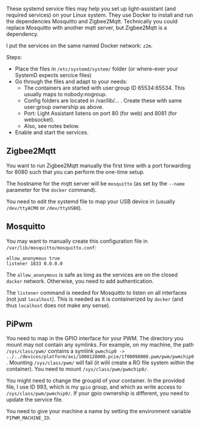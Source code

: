These systemd service files may help you set up light-assistant (and required services) on your Linux system. They use Docker to install and run the dependencies Mosquitto and Zigbee2Mqtt. Technically you could replace Mosquitto with another mqtt server, but Zigbee2Mqtt is a dependency.

I put the services on the same named Docker network: `z2m`.

Steps:
 * Place the files in `/etc/systemd/system/` folder (or where-ever your SystemD expects sercice files)
 * Go through the files and adapt to your needs:
   * The containers are started with user:group ID 65534:65534. This usually maps to nobody:nogroup.
   * Config folders are located in /var/lib/... . Create these with same user:group ownership as above.
   * Port: Light Assistant listens on port 80 (for web) and 8081 (for websocket).
   * Also, see notes below.
 * Enable and start the services.

## Zigbee2Mqtt

You want to run Zigbee2Mqtt manually the first time with a port forwarding for 8080 such that you can perform the one-time setup.

The hostname for the mqtt server will be `mosquitto` (as set by the `--name` parameter for the `docker` command).

You need to edit the systemd file to map your USB device in (usually `/dev/ttyACM0` or `/dev/ttyUSB0`).

## Mosquitto

You may want to manually create this configuration file in `/var/lib/mosquitto/mosquitto.conf`:

```
allow_anonymous true
listener 1833 0.0.0.0
```

The `allow_anonymous` is safe as long as the services are on the closed `docker` network. Otherwise, you need to add authentication.

The `listener` command is needed for Mosquitto to listen on all interfaces (not just `localhost`). This is needed as it is containerized by `docker` (and thus `localhost` does not make any sense).

## PiPwm

You need to map in the GPIO interface for your PWM. The directory you mount may not contain any symlinks. For example, on my machine, the path `/sys/class/pwm/` contains a symlink `pwmchip0 -> ../../devices/platform/axi/1000120000.pcie/1f00098000.pwm/pwm/pwmchip0`. Mounting `/sys/class/pwm/` will fail (it wilil create a RO file system within the container). You need to mount `/sys/class/pwm/pwmchip0/`.

You might need to change the groupid of your container. In the provided file, I use ID 993, which is my `gpio` group, and which as write access to `/sys/class/pwm/pwmchip0/`. If your gpio ownership is different, you need to update the service file.

You need to give your machine a name by setting the environment variable `PIPWM_MACHINE_ID`.
